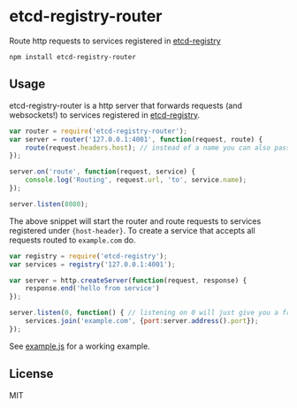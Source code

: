 # etcd-registry-router

Route http requests to services registered in [etcd-registry](https://github.com/mafintosh/etcd-registry)

	npm install etcd-registry-router

## Usage

etcd-registry-router is a http server that forwards requests (and websockets!) to services
registered in [etcd-registry](https://github.com/mafintosh/etcd-registry).

``` js
var router = require('etcd-registry-router');
var server = router('127.0.0.1:4001', function(request, route) {
	route(request.headers.host); // instead of a name you can also pass a service object here
});

server.on('route', function(request, service) {
	console.log('Routing', request.url, 'to', service.name);
});

server.listen(8080);
```

The above snippet will start the router and route requests to services registered under `{host-header}`.
To create a service that accepts all requests routed to `example.com` do.

``` js
var registry = require('etcd-registry');
var services = registry('127.0.0.1:4001');

var server = http.createServer(function(request, response) {
	response.end('hello from service')
});

server.listen(0, function() { // listening on 0 will just give you a free port
	services.join('example.com', {port:server.address().port});
});
```

See [example.js](https://github.com/mafintosh/etcd-registry-router/blob/master/example.js) for a working example.

## License

MIT
